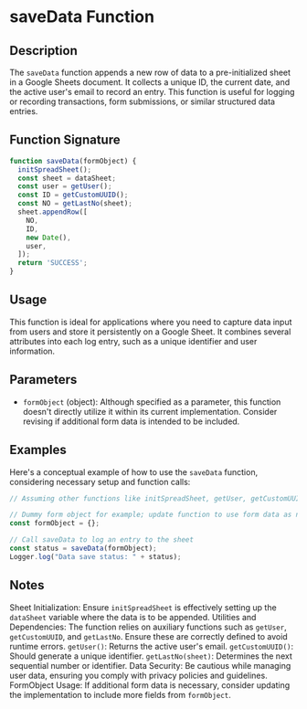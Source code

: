 # saveData Function

## Description

The `saveData` function appends a new row of data to a pre-initialized sheet in a Google Sheets document. It collects a unique ID, the current date, and the active user's email to record an entry. This function is useful for logging or recording transactions, form submissions, or similar structured data entries.

## Function Signature

```javascript
function saveData(formObject) {
  initSpreadSheet();
  const sheet = dataSheet;
  const user = getUser();
  const ID = getCustomUUID();
  const NO = getLastNo(sheet);
  sheet.appendRow([
    NO,
    ID,
    new Date(), 
    user,
  ]);
  return 'SUCCESS';
}
```

## Usage

This function is ideal for applications where you need to capture data input from users and store it persistently on a Google Sheet. It combines several attributes into each log entry, such as a unique identifier and user information.

## Parameters

- `formObject` (object): Although specified as a parameter, this function doesn't directly utilize it within its current implementation. Consider revising if additional form data is intended to be included.

## Examples

Here's a conceptual example of how to use the `saveData` function, considering necessary setup and function calls:
```javascript
// Assuming other functions like initSpreadSheet, getUser, getCustomUUID, and getLastNo are correctly implemented

// Dummy form object for example; update function to use form data as needed
const formObject = {};

// Call saveData to log an entry to the sheet
const status = saveData(formObject);
Logger.log("Data save status: " + status);
```

## Notes

Sheet Initialization: Ensure `initSpreadSheet` is effectively setting up the `dataSheet` variable where the data is to be appended.
Utilities and Dependencies: The function relies on auxiliary functions such as `getUser`, `getCustomUUID`, and `getLastNo`. Ensure these are correctly defined to avoid runtime errors.
    `getUser()`: Returns the active user's email.
    `getCustomUUID()`: Should generate a unique identifier.
    `getLastNo(sheet)`: Determines the next sequential number or identifier.
Data Security: Be cautious while managing user data, ensuring you comply with privacy policies and guidelines.
FormObject Usage: If additional form data is necessary, consider updating the implementation to include more fields from `formObject`.
